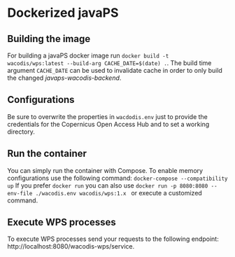 # Dockerized javaPS
## Building the image
For building a javaPS docker image run `docker build -t wacodis/wps:latest --build-arg CACHE_DATE=$(date) .`.
The build time argument `CACHE_DATE` can be used to invalidate cache in order to only build the changed _javaps-wacodis-backend_.
## Configurations
Be sure to overwrite the properties in `wacdodis.env` just to provide the credentials for the Copernicus Open Access Hub and to set a working directory.
## Run the container
You can simply run the container with Compose. To enable memory configurations use the following command: `docker-compose --compatibility up`
If you prefer `docker run` you can also use `docker run -p 8080:8080 --env-file ./wacodis.env wacodis/wps:1.x ` or execute a customized command.
## Execute WPS processes
To execute WPS processes send your requests to the following endpoint: http://localhost:8080/wacodis-wps/service.
